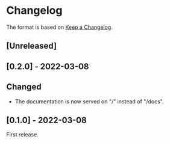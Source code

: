 # Changelog

The format is based on [Keep a Changelog](https://keepachangelog.com/en/1.0.0/).

## [Unreleased]

## [0.2.0] - 2022-03-08

## Changed

- The documentation is now served on "/" instead of "/docs".

## [0.1.0] - 2022-03-08

First release.